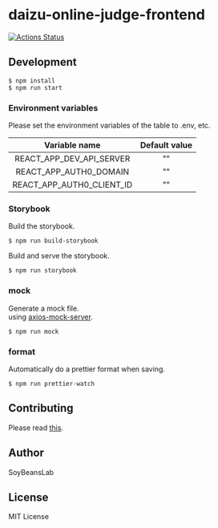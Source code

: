 # daizu-online-judge-frontend

[![Actions Status](https://github.com/SoyBeansLab/daizu-online-judge-frontend/workflows/CI/badge.svg?branch=develop)](https://github.com/SoyBeansLab/daizu-online-judge-frontend/actions)

## Development

```shell
$ npm install
$ npm run start
```

### Environment variables
Please set the environment variables of the table to .env, etc.

|          Variable name         | Default value |
|:------------------------------:|:-------------:|
|  REACT\_APP\_DEV\_API\_SERVER  |       ""      |
|   REACT\_APP\_AUTH0\_DOMAIN    |       ""      |
|  REACT\_APP\_AUTH0\_CLIENT\_ID |       ""      |

### Storybook

Build the storybook.
```shell
$ npm run build-storybook 
```

Build and serve the storybook.
```shell
$ npm run storybook
```

### mock
Generate a mock file.  
using [axios-mock-server](https://github.com/m-mitsuhide/axios-mock-server).

```shell
$ npm run mock
```

### format
Automatically do a prettier format when saving.

```shell
$ npm run prettier-watch
```

## Contributing
Please read [this](https://github.com/SoyBeansLab/daizu-online-judge/wiki/Contributions).

## Author
SoyBeansLab

## License
MIT License
